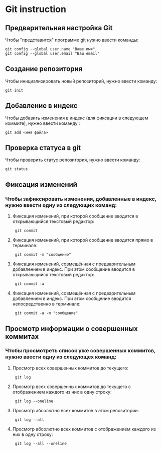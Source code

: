 # **Git instruction**

## Предварительная настройка Git

Чтобы "представится" программе git нужно ввести команды:

    git config --global user.name "Ваше имя"
    git config --global user.email "Ваш email"

## Создание репозитория

Чтобы инициализировать новый репозиторий, нужно ввести команду:

    git init

## Добавление в индекс

Чтобы добавить изменения в индекс (для фиксации в следующем коммите), нужно ввести команду :

    git add <имя файла>

## Проверка статуса в git

Чтобы проверить статус репозитория, нужно ввести команду:

    git status

## Фиксация изменений

### Чтобы зафиксировать изменения, добавленные в индекс, нужно ввести одну из следующих команд:

1. Фиксация изменений, при которой сообщение вводится в открывающийся текстовый редактор:

        git commit

2. Фиксация изменений, при которой сообщение вводится прямо в терминале:

        git commit -m "сообщение"

3. Фиксация изменений, совмещённая с предварительным добавлением в индекс. При этом сообщение вводится в открывающийся текстовый редактор:

        git commit -a

4. Фиксация изменений, совмещённая с предварительным добавлением в индекс. При этом сообщение вводится непосредственно в терминале:

        git commit -a -m "сообщение"

## Просмотр информации о совершенных коммитах

### Чтобы просмотреть список уже совершенных коммитов, нужно ввести одну из следующех команд:

1. Просмотр всех совершенных коммитов до текущего:

        git log

2. Просмотр всех совершенных коммитов до текущего с отображением каждого из них в одну строку:

        git log --oneline

3. Просмотр абсолютно всех коммитов в этом репозитории:

        git log --all

4. Просмотр абсолютно всех коммитов с отображением каждого из них в одну строку:

        git log --all --oneline



